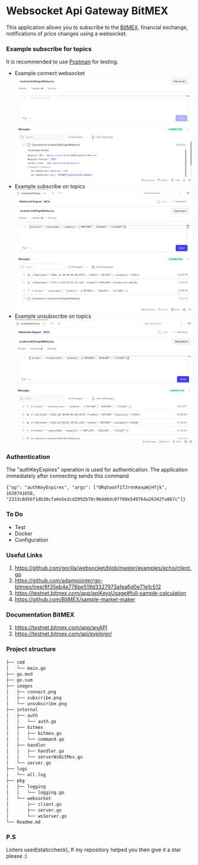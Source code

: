 # Websocket Api Gateway BitMEX

This application allows you to subscribe to the [BitMEX](https://www.bitmex.com/). financial exchange, notifications of price changes using a websocket.

### Example subscribe for topics
It is recommended to use [Postman](https://web.postman.co) for testing.

- Example connect websocket 
![](images/connect.png)
- Example subscribe on topics
![](images/subscribe.png)
- Example unsubscribe on topics
![](images/unsubscribe.png)

### Authentication
The "authKeyExpires" operation is used for authentication. The application immediately after connecting sends this command
```
{"op": "authKeyExpires", "args": ["ORqVaoVf1TJrVnKexpWjHfjk", 1638741658, "2333c8d56f1db38cfa6e5e3cd2992b78c96dd6dc07f80e549764a26342fa867c"]}
```

### To Do 
- Test
- Docker
- Сonfiguration

### Useful Links
1) https://github.com/gorilla/websocket/blob/master/examples/echo/client.go
2) https://github.com/adampointer/go-bitmex/tree/6f35eb4e776be519d3327973afea6d0e71e1c512
3) https://testnet.bitmex.com/app/apiKeysUsage#full-sample-calculation
4) https://github.com/BitMEX/sample-market-maker

### Documentation BitMEX
1) https://testnet.bitmex.com/app/wsAPI
2) https://testnet.bitmex.com/api/explorer/

### Project structure
```
├── cmd
│   └── main.go
├── go.mod
├── go.sum
├── images
│   ├── connect.png
│   ├── subscribe.png
│   └── unsubscribe.png
├── internal
│   ├── auth
│   │   └── auth.go
│   ├── bitmex
│   │   ├── bitmex.go
│   │   └── command.go
│   ├── handler
│   │   ├── handler.go
│   │   └── serverWsBitMex.go
│   └── server.go
├── logs
│   └── all.log
├── pkg
│   ├── logging
│   │   └── logging.go
│   └── websocket
│       ├── client.go
│       ├── server.go
│       └── wsServer.go
└── Readme.md
```
### P.S
Linters used(staticcheck), If my repository helped you then give it a star please :)



